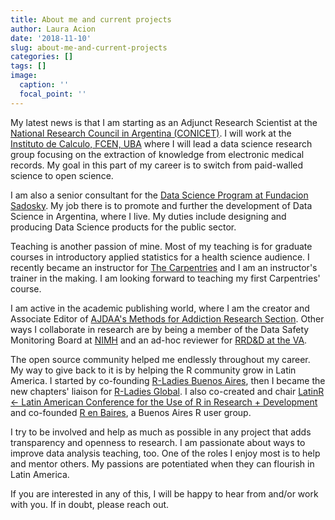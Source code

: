 ```yaml
---
title: About me and current projects
author: Laura Acion
date: '2018-11-10'
slug: about-me-and-current-projects
categories: []
tags: []
image:
  caption: ''
  focal_point: ''
---
```


My latest news is that I am starting as an Adjunct Research Scientist at the [National Research Council in Argentina (CONICET)](https://www.conicet.gov.ar/?lan=en). I will work at the [Instituto de Calculo, FCEN, UBA](http://www.ic.fcen.uba.ar/en/) where I will lead a data science research group focusing on the extraction of knowledge from electronic medical records. My goal in this part of my career is to switch from paid-walled science to open science.

I am also a senior consultant for the [Data Science Program at Fundacion Sadosky](http://www.fundacionsadosky.org.ar/programas/pcd/). My job there is to promote and further the development of Data Science in Argentina, where I live. My duties include designing and producing Data Science products for the public sector.

Teaching is another passion of mine. Most of my teaching is for graduate courses in introductory applied statistics for a health science audience. I recently became an instructor for [The Carpentries](https://carpentries.org/) and I am an instructor's trainer in the making. I am looking forward to teaching my first Carpentries' course.

I am active in the academic publishing world, where I am the creator and Associate Editor of [AJDAA's Methods for Addiction Research Section](http://explore.tandfonline.com/cfp/med/american-journal-of-drug-and-alcohol-abuse-methods-in-addiction-research). Other ways I collaborate in research are by being a member of the Data Safety Monitoring Board at [NIMH](https://www.nimh.nih.gov/index.shtml) and an ad-hoc reviewer for [RRD&D at the VA](https://www.research.va.gov/services/rrd.cfm).

The open source community helped me endlessly throughout my career. My way to give back to it is by helping the R community grow in Latin America. I started by co-founding [R-Ladies Buenos Aires](https://www.meetup.com/rladies-buenos-aires/), then I became the new chapters' liaison for [R-Ladies Global](https://rladies.org/about-us/team/). I also co-created and chair [LatinR <- Latin American Conference for the Use of R in Research + Development](http://latin-r.com/en) and co-founded [R en Baires](https://renbaires.github.io/), a Buenos Aires R user group.  

I try to be involved and help as much as possible in any project that adds transparency and openness to research. I am passionate about ways to improve data analysis teaching, too. One of the roles I enjoy most is to help and mentor others. My passions are potentiated when they can flourish in Latin America.

If you are interested in any of this, I will be happy to hear from and/or work with you. If in doubt, please reach out.